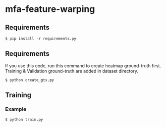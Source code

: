 # mfa-feature-warping

## Requirements
```
$ pip install -r requirements.py
```

## Requirements
If you use this code, run this command to create heatmap ground-truth first.
Training & Validation ground-truth are added in dataset directory.
```
$ python create_gts.py
```

## Training
### Example
```
$ python train.py
```

